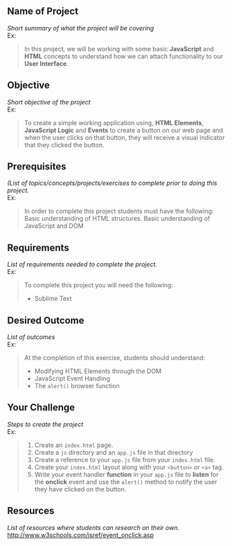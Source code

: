 ## Name of Project
*Short summary of what the project will be covering*<br>
Ex:<br>
>In this project, we will be working with some basic **JavaScript** and **HTML** concepts to understand how we can attach functionality to our **User Interface**.

## Objective
*Short objective of the project*<br>
Ex:<br>
>To create a simple working application using, **HTML Elements**, **JavaScript Logic** and **Events** to create a button on our web page and when the user clicks on that button, they will receive a visual indicator that they clicked the button.


## Prerequisites
*(List of topics/concepts/projects/exercises to complete prior to doing this project.*<br>
Ex:<br>
>In order to complete this project students must have the following:<br>
>Basic understanding of HTML structures. 
>Basic understanding of JavaScript and DOM

## Requirements
*List of requirements needed to complete the project.*<br>
Ex:<br>
>To complete this project you will need the following:
>- Sublime Text

## Desired Outcome
*List of outcomes*<br>
Ex:<br>
>At the completion of this exercise, students should understand:
>- Modifying HTML Elements through the DOM
>- JavaScript Event Handling
>- The `alert()` browser function

## Your Challenge
*Steps to create the project*<br>
Ex:<br>
>1. Create an `index.html` page.
>2. Create a `js` directory and an `app.js` file in that directory
>3. Create  a reference to your `app.js` file from your `index.html` file.
>4. Create your `index.html` layout along with your `<button>` or `<a>` tag.
>5. Write your event handler **function** in your `app.js` file to __listen__ for the **onclick** event and use the `alert()` method to notify the user they have clicked on the button.

## Resources
*List of resources where students can research on their own.*<br>
http://www.w3schools.com/jsref/event_onclick.asp

